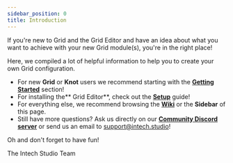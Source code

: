 ```yaml
---
sidebar_position: 0
title: Introduction
---
```



If you're new to Grid and the Grid Editor and have an idea about what you want to achieve with your new Grid module(s), you're in the right place!

Here, we compiled a lot of helpful information to help you to create your own Grid configuration.

- For new **Grid** or **Knot** users we recommend starting with the [**Getting Started**](/category/getting-started) section!
- For installing the** Grid Editor**, check out the [**Setup**](/category/installing-grid-editor) guide!
- For everything else, we recommend browsing the [**Wiki**](/wiki/introduction) or the **Sidebar** of this page.
- Still have more questions? Ask us directly on our [**Community Discord server**](https://intech.studio/) or send us an email to support@intech.studio!


Oh and don't forget to have fun!

The Intech Studio Team
